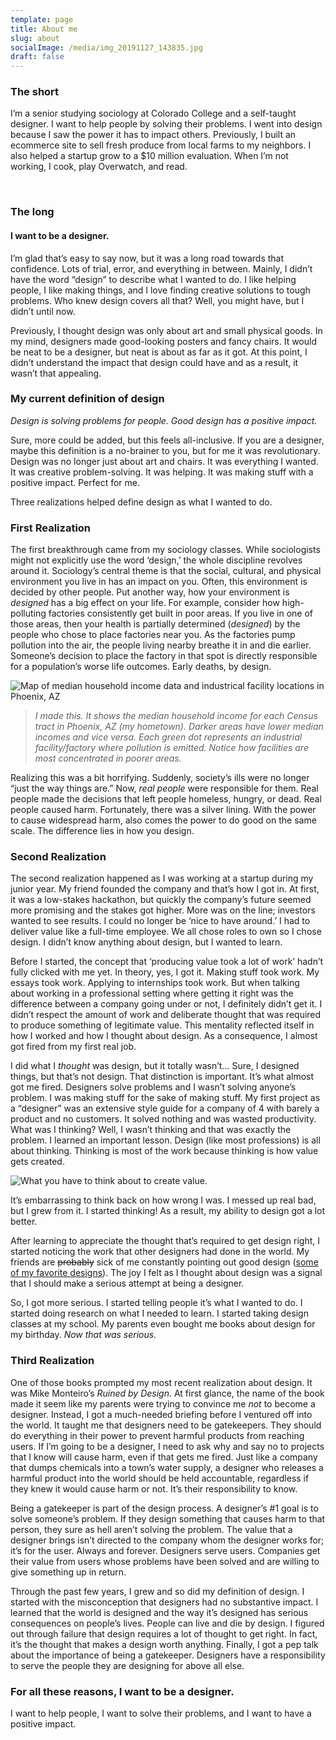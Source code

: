```yaml
---
template: page
title: About me
slug: about
socialImage: /media/img_20191127_143835.jpg
draft: false
---
```

### The short

I’m a senior studying sociology at Colorado College and a self-taught designer. I want to help people by solving their problems. I went into design because I saw the power it has to impact others. Previously, I built an ecommerce site to sell fresh produce from local farms to my neighbors. I also helped a startup grow to a $10 million evaluation. When I’m not working, I cook, play Overwatch, and read.

<br>

### The long

#### I want to be a designer. 

I’m glad that’s easy to say now, but it was a long road towards that confidence. Lots of trial, error, and everything in between. Mainly, I didn’t have the word “design” to describe what I wanted to do. I like helping people, I like making things, and I love finding creative solutions to tough problems. Who knew design covers all that? Well, you might have, but I didn’t until now.

Previously, I thought design was only about art and small physical goods. In my mind, designers made good-looking posters and fancy chairs. It would be neat to be a designer, but neat is about as far as it got. At this point, I didn’t understand the impact that design could have and as a result, it wasn’t that appealing.

### My current definition of design

*Design is solving problems for people. Good design has a positive impact.* 

Sure, more could be added, but this feels all-inclusive. If you are a designer, maybe this definition is a no-brainer to you, but for me it was revolutionary. Design was no longer just about art and chairs. It was everything I wanted. It was creative problem-solving. It was helping. It was making stuff with a positive impact. Perfect for me.

Three realizations helped define design as what I wanted to do.

### First Realization

The first breakthrough came from my sociology classes. While sociologists might not explicitly use the word ‘design,’ the whole discipline revolves around it. Sociology’s central theme is that the social, cultural, and physical environment you live in has an impact on you. Often, this environment is decided by other people. Put another way, how your environment is *designed* has a big effect on your life. For example, consider how high-polluting factories consistently get built in poor areas. If you live in one of those areas, then your health is partially determined (*designed*) by the people who chose to place factories near you. As the factories pump pollution into the air, the people living nearby breathe it in and die earlier. Someone’s decision to place the factory in that spot is directly responsible for a population’s worse life outcomes. Early deaths, by design.

![Map of median household income data and industrical facility locations in Phoenix, AZ](/media/azfactoriesmhi.png "Map of median household income data and industrical facility locations in Phoenix, AZ")

> *I made this. It shows the median household income for each Census tract in Phoenix, AZ (my hometown). Darker areas have lower median incomes and vice versa. Each green dot represents an industrial facility/factory where pollution is emitted. Notice how facilities are most concentrated in poorer areas.*

Realizing this was a bit horrifying. Suddenly, society’s ills were no longer “just the way things are.” Now, *real people* were responsible for them. Real people made the decisions that left people homeless, hungry, or dead. Real people caused harm. Fortunately, there was a silver lining. With the power to cause widespread harm, also comes the power to do good on the same scale. The difference lies in how you design.

### Second Realization

The second realization happened as I was working at a startup during my junior year. My friend founded the company and that’s how I got in. At first, it was a low-stakes hackathon, but quickly the company’s future seemed more promising and the stakes got higher. More was on the line; investors wanted to see results. I could no longer be ‘nice to have around.’ I had to deliver value like a full-time employee. We all chose roles to own so I chose design. I didn’t know anything about design, but I wanted to learn. 

Before I started, the concept that ‘producing value took a lot of work’ hadn’t fully clicked with me yet. In theory, yes, I got it. Making stuff took work. My essays took work. Applying to internships took work. But when talking about working in a professional setting where getting it right was the difference between a company going under or not, I definitely didn’t get it. I didn’t respect the amount of work and deliberate thought that was required to produce something of legitimate value. This mentality reflected itself in how I worked and how I thought about design. As a consequence, I almost got fired from my first real job. 

I did what I *thought* was design, but it totally wasn’t… Sure, I designed things, but that’s not design. That distinction is important. It’s what almost got me fired. Designers solve problems and I wasn’t solving anyone’s problem. I was making stuff for the sake of making stuff. My first project as a “designer” was an extensive style guide for a company of 4 with barely a product and no customers. It solved nothing and was wasted productivity. What was I thinking? Well, I wasn’t thinking and that was exactly the problem. I learned an important lesson. Design (like most professions) is all about thinking. Thinking is most of the work because thinking is how value gets created.

![What you have to think about to create value.](/media/think-about.png "Think about...    to create value.")

It’s embarrassing to think back on how wrong I was. I messed up real bad, but I grew from it. I started thinking! As a result, my ability to design got a lot better.

After learning to appreciate the thought that’s required to get design right, I started noticing the work that other designers had done in the world. My friends are ~~probably~~ sick of me constantly pointing out good design ([some of my favorite designs](https://bendavies.life/category/my-favorite-designs)). The joy I felt as I thought about design was a signal that I should make a serious attempt at being a designer.

So, I got more serious. I started telling people it’s what I wanted to do. I started doing research on what I needed to learn. I started taking design classes at my school. My parents even bought me books about design for my birthday. *Now that was serious.*

### Third Realization

One of those books prompted my most recent realization about design. It was Mike Monteiro’s *Ruined by Design*. At first glance, the name of the book made it seem like my parents were trying to convince me *not* to become a designer. Instead, I got a much-needed briefing before I ventured off into the world. It taught me that designers need to be gatekeepers. They should do everything in their power to prevent harmful products from reaching users. If I’m going to be a designer, I need to ask why and say no to projects that I know will cause harm, even if that gets me fired. Just like a company that dumps chemicals into a town’s water supply, a designer who releases a harmful product into the world should be held accountable, regardless if they knew it would cause harm or not. It’s their responsibility to know. 

Being a gatekeeper is part of the design process. A designer’s #1 goal is to solve someone’s problem. If they design something that causes harm to that person, they sure as hell aren’t solving the problem. The value that a designer brings isn’t directed to the company whom the designer works for; it’s for the user. Always and forever. Designers serve users. Companies get their value from users whose problems have been solved and are willing to give something up in return. 

Through the past few years, I grew and so did my definition of design. I started with the misconception that designers had no substantive impact. I learned that the world is designed and the way it’s designed has serious consequences on people’s lives. People can live and die by design. I figured out through failure that design requires a lot of thought to get right. In fact, it’s the thought that makes a design worth anything. Finally, I got a pep talk about the importance of being a gatekeeper. Designers have a responsibility to serve the people they are designing for above all else. 



### For all these reasons, I want to be a designer.

I want to help people, I want to solve their problems, and I want to have a positive impact.